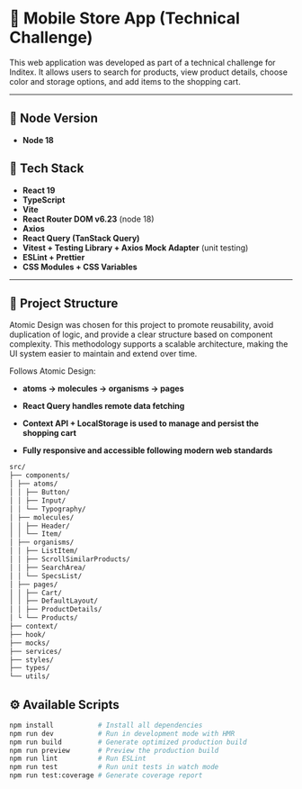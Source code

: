 # 📱 Mobile Store App (Technical Challenge)

This web application was developed as part of a technical challenge for Inditex. It allows users to search for products, view product details, choose color and storage options, and add items to the shopping cart.

---

## 🚀 Node Version

- **Node 18**

## 🚀 Tech Stack

- **React 19**
- **TypeScript**
- **Vite**
- **React Router DOM v6.23** (node 18)
- **Axios**
- **React Query (TanStack Query)**
- **Vitest + Testing Library + Axios Mock Adapter** (unit testing)
- **ESLint + Prettier**
- **CSS Modules + CSS Variables**

---

## 🧱 Project Structure

Atomic Design was chosen for this project to promote reusability, avoid duplication of logic, and provide a clear structure based on component complexity. This methodology supports a scalable architecture, making the UI system easier to maintain and extend over time.

Follows Atomic Design:

- **atoms → molecules → organisms → pages**

- **React Query handles remote data fetching**

- **Context API + LocalStorage is used to manage and persist the shopping cart**

- **Fully responsive and accessible following modern web standards**

```bash
src/
├── components/
│ ├── atoms/
│ │ ├── Button/
│ │ ├── Input/
│ │ └── Typography/
│ ├── molecules/
│ │ ├── Header/
│ │ └── Item/
│ ├── organisms/
│ │ ├── ListItem/
│ │ ├── ScrollSimilarProducts/
│ │ ├── SearchArea/
│ │ └── SpecsList/
│ ├── pages/
│ │ ├── Cart/
│ │ ├── DefaultLayout/
│ │ ├── ProductDetails/
│ └ └── Products/
├── context/
├── hook/
├── mocks/
├── services/
├── styles/
├── types/
└── utils/
```

## ⚙️ Available Scripts

```bash
npm install           # Install all dependencies
npm run dev           # Run in development mode with HMR
npm run build         # Generate optimized production build
npm run preview       # Preview the production build
npm run lint          # Run ESLint
npm run test          # Run unit tests in watch mode
npm run test:coverage # Generate coverage report
```
